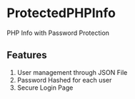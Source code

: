 # ProtectedPHPInfo
PHP Info with Password Protection

## Features

1. User management through JSON File
2. Password Hashed for each user
3. Secure Login Page
